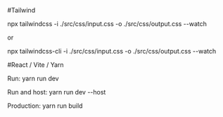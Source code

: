 

#Tailwind

npx tailwindcss -i ./src/css/input.css -o ./src/css/output.css --watch

or 

npx tailwindcss-cli -i ./src/css/input.css -o ./src/css/output.css --watch




#React / Vite / Yarn

Run:
yarn run dev


Run and host:
yarn run dev --host

Production:
yarn run build